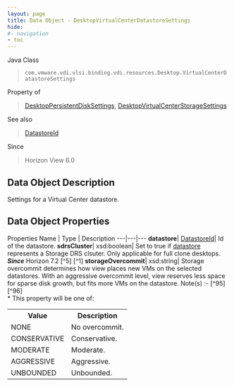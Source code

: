```yaml
---
layout: page
title: Data Object - DesktopVirtualCenterDatastoreSettings
hide:
#- navigation
- toc
---
```






Java Class
> `com.vmware.vdi.vlsi.binding.vdi.resources.Desktop.VirtualCenterDatastoreSettings`

Property of
> [DesktopPersistentDiskSettings](vdi.resources.Desktop.PersistentDiskSettings.md#field_detail), [DesktopVirtualCenterStorageSettings](vdi.resources.Desktop.VirtualCenterStorageSettings.md#field_detail)

See also
> [DatastoreId](vdi.entity.DatastoreId.md)

Since
> Horizon View 6.0


## Data Object Description

Settings for a Virtual Center datastore.

## Data Object Properties
Properties
Name |  Type |  Description
---|---|---
**datastore**| [DatastoreId](vdi.entity.DatastoreId.md)|  Id of the datastore.
**sdrsCluster**|  xsd:boolean|  Set to true if [datastore](vdi.resources.Desktop.VirtualCenterDatastoreSettings.md#datastore) represents a Storage DRS clsuter. Only applicable for full clone desktops.  **_Since_** Horizon 7.2 [^5] [^1]
**storageOvercommit**|  xsd:string|  Storage overcommit determines how view places new VMs on the selected datastores. With an aggressive overcommit level, view reserves less space for sparse disk growth, but fits more VMs on the datastore. Note(s) :- [^95] [^96] <br>* This property will be one of:<br><table><tr><th>Value</th><th>Description</th></tr><tr><td>NONE</td><td>No overcommit.</td></tr><tr><td>CONSERVATIVE</td><td>Conservative.</td></tr><tr><td>MODERATE</td><td>Moderate.</td></tr><tr><td>AGGRESSIVE</td><td>Aggressive.</td></tr><tr><td>UNBOUNDED</td><td>Unbounded.</td></tr></table>
 


 
